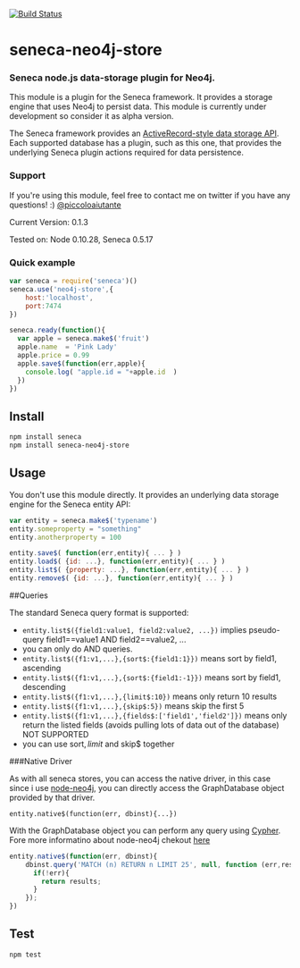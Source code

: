 [![Build Status](https://travis-ci.org/piccoloaiutante/seneca-neo4j-store.png?branch=master)](https://travis-ci.org/piccoloaiutante/seneca-neo4j-store)
# seneca-neo4j-store

### Seneca node.js data-storage plugin for Neo4j.

This module is a plugin for the Seneca framework. It provides a
storage engine that uses Neo4j to persist data. This module is currently under development so consider it as alpha version.

The Seneca framework provides an 
[ActiveRecord-style data storage API](http://senecajs.org/data-entities.html). 
Each supported database has a plugin, such as this one, that
provides the underlying Seneca plugin actions required for data
persistence.


### Support

If you're using this module, feel free to contact me on twitter if you
have any questions! :) [@piccoloaiutante](http://twitter.com/piccoloaiutante)

Current Version: 0.1.3

Tested on: Node 0.10.28, Seneca 0.5.17

### Quick example

```JavaScript
var seneca = require('seneca')()
seneca.use('neo4j-store',{
    host:'localhost',
    port:7474
})

seneca.ready(function(){
  var apple = seneca.make$('fruit')
  apple.name  = 'Pink Lady'
  apple.price = 0.99
  apple.save$(function(err,apple){
    console.log( "apple.id = "+apple.id  )
  })
})
```


## Install

```sh
npm install seneca
npm install seneca-neo4j-store
```


## Usage

You don't use this module directly. It provides an underlying data storage engine for the Seneca entity API:

```JavaScript
var entity = seneca.make$('typename')
entity.someproperty = "something"
entity.anotherproperty = 100

entity.save$( function(err,entity){ ... } )
entity.load$( {id: ...}, function(err,entity){ ... } )
entity.list$( {property: ...}, function(err,entity){ ... } )
entity.remove$( {id: ...}, function(err,entity){ ... } )
```


##Queries

The standard Seneca query format is supported:

- `entity.list$({field1:value1, field2:value2, ...})` implies pseudo-query field1==value1 AND field2==value2, ...
- you can only do AND queries. 
- `entity.list$({f1:v1,...},{sort$:{field1:1}})` means sort by field1, ascending
- `entity.list$({f1:v1,...},{sort$:{field1:-1}})` means sort by field1, descending
- `entity.list$({f1:v1,...},{limit$:10})` means only return 10 results
- `entity.list$({f1:v1,...},{skip$:5})` means skip the first 5
- `entity.list$({f1:v1,...},{fields$:['field1','field2']})` means only return the listed fields (avoids pulling lots of data out of the database) NOT SUPPORTED
- you can use sort$, limit$ and skip$ together


###Native Driver

As with all seneca stores, you can access the native driver, in this case since i use [node-neo4j](https://github.com/thingdom/node-neo4j), you can directly access the GraphDatabase object provided by that driver.

`entity.native$(function(err, dbinst){...})`

With the GraphDatabase object you can perform any query using [Cypher](http://docs.neo4j.org/chunked/stable/cypher-query-lang.html). Fore more informatino about node-neo4j chekout [here](http://coffeedoc.info/github/thingdom/node-neo4j/master/)

```javascript
entity.native$(function(err, dbinst){
	dbinst.query('MATCH (n) RETURN n LIMIT 25', null, function (err,results){
	  if(!err){
	    return results;
	  }
	});
})
```


## Test

```bash
npm test
```
